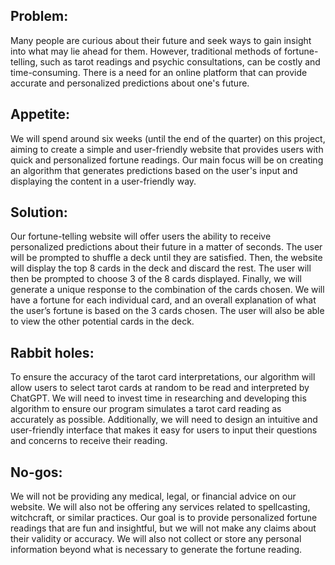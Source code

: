 ## Problem:
Many people are curious about their future and seek ways to gain insight into what may lie ahead for them. However, traditional methods of fortune-telling, such as tarot readings and psychic consultations, can be costly and time-consuming. There is a need for an online platform that can provide accurate and personalized predictions about one's future.

## Appetite:
We will spend around six weeks (until the end of the quarter) on this project, aiming to create a simple and user-friendly website that provides users with quick and personalized fortune readings. Our main focus will be on creating an algorithm that generates predictions based on the user's input and displaying the content in a user-friendly way. 

## Solution:
Our fortune-telling website will offer users the ability to receive personalized predictions about their future in a matter of seconds. The user will be prompted to shuffle a deck until they are satisfied. Then, the website will display the top 8 cards in the deck and discard the rest. The user will then be prompted to choose 3 of the 8 cards displayed. Finally, we will generate a unique response to the combination of the cards chosen. We will have a fortune for each individual card, and an overall explanation of what the user’s fortune is based on the 3 cards chosen. The user will also be able to view the other potential cards in the deck.

## Rabbit holes:
To ensure the accuracy of the tarot card interpretations, our algorithm will allow users to select tarot cards at random to be read and interpreted by ChatGPT. We will need to invest time in researching and developing this algorithm to ensure our program simulates a tarot card reading as accurately as possible. Additionally, we will need to design an intuitive and user-friendly interface that makes it easy for users to input their questions and concerns to receive their reading. 

## No-gos:
We will not be providing any medical, legal, or financial advice on our website. We will also not be offering any services related to spellcasting, witchcraft, or similar practices. Our goal is to provide personalized fortune readings that are fun and insightful, but we will not make any claims about their validity or accuracy. We will also not collect or store any personal information beyond what is necessary to generate the fortune reading.
